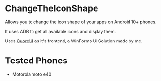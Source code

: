 # ChangeTheIconShape
Allows you to change the icon shape of your apps on Android 10+ phones. 

It uses ADB to get all available icons and display them. 

Uses [CuoreUI](https://github.com/1Kxhu/CuoreUI/tree/master) as it's frontend, a WinForms UI Solution made by me.

# Tested Phones
- Motorola moto e40
